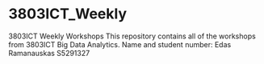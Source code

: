 # 3803ICT_Weekly
3803ICT Weekly Workshops
This repository contains all of the workshops from 3803ICT Big Data Analytics.
Name and student number: Edas Ramanauskas S5291327
